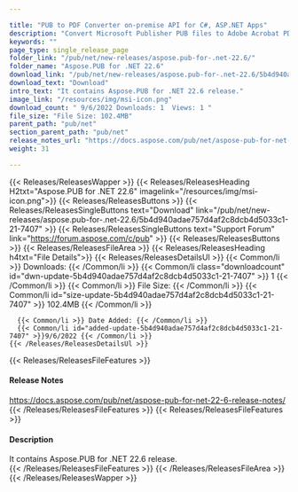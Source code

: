 ```yaml
---

title: "PUB to PDF Converter on-premise API for C#, ASP.NET Apps"
description: "Convert Microsoft Publisher PUB files to Adobe Acrobat PDF documents using on-premise C# API. PUB to PDF converter high-code API enhances your .NET Apps."
keywords: ""
page_type: single_release_page
folder_link: "/pub/net/new-releases/aspose.pub-for-.net-22.6/"
folder_name: "Aspose.PUB for .NET 22.6"
download_link: "/pub/net/new-releases/aspose.pub-for-.net-22.6/5b4d940adae757d4af2c8dcb4d5033c1-21-7407"
download_text: "Download"
intro_text: "It contains Aspose.PUB for .NET 22.6 release."
image_link: "/resources/img/msi-icon.png"
download_count: " 9/6/2022 Downloads: 1  Views: 1 "
file_size: "File Size: 102.4MB"
parent_path: "pub/net"
section_parent_path: "pub/net"
release_notes_url: "https://docs.aspose.com/pub/net/aspose-pub-for-net-22-6-release-notes"
weight: 31

---
```


{{< Releases/ReleasesWapper >}}
  {{< Releases/ReleasesHeading H2txt="Aspose.PUB for .NET 22.6" imagelink="/resources/img/msi-icon.png">}}
  {{< Releases/ReleasesButtons >}}
    {{< Releases/ReleasesSingleButtons text="Download" link="/pub/net/new-releases/aspose.pub-for-.net-22.6/5b4d940adae757d4af2c8dcb4d5033c1-21-7407" >}}
    {{< Releases/ReleasesSingleButtons text="Support Forum" link="https://forum.aspose.com/c/pub" >}}
  {{< Releases/ReleasesButtons >}}
  {{< Releases/ReleasesFileArea >}}
    {{< Releases/ReleasesHeading h4txt="File Details">}}
    {{< Releases/ReleasesDetailsUl >}}
      {{< Common/li >}} Downloads: {{< /Common/li >}}
      {{< Common/li class="downloadcount" id="dwn-update-5b4d940adae757d4af2c8dcb4d5033c1-21-7407" >}} 1 {{< /Common/li >}}
      {{< Common/li >}} File Size: {{< /Common/li >}}
      {{< Common/li id="size-update-5b4d940adae757d4af2c8dcb4d5033c1-21-7407" >}} 102.4MB {{< /Common/li >}}

      {{< Common/li >}} Date Added: {{< /Common/li >}}
      {{< Common/li id="added-update-5b4d940adae757d4af2c8dcb4d5033c1-21-7407" >}}9/6/2022 {{< /Common/li >}}
    {{< /Releases/ReleasesDetailsUl >}}

  {{< Releases/ReleasesFileFeatures >}}
      <h4>Release Notes</h4><div><a href='https://docs.aspose.com/pub/net/aspose-pub-for-net-22-6-release-notes/'>https://docs.aspose.com/pub/net/aspose-pub-for-net-22-6-release-notes/</a></div>
  {{< /Releases/ReleasesFileFeatures >}}
  {{< Releases/ReleasesFileFeatures >}}
      <h4>Description</h4><div class="HTMLDescription">It contains Aspose.PUB for .NET 22.6 release.</div>
  {{< /Releases/ReleasesFileFeatures >}}
 {{< /Releases/ReleasesFileArea >}}
{{< /Releases/ReleasesWapper >}}


